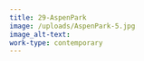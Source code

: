 ```yaml
---
title: 29-AspenPark
image: /uploads/AspenPark-5.jpg
image_alt-text:
work-type: contemporary
---
```

